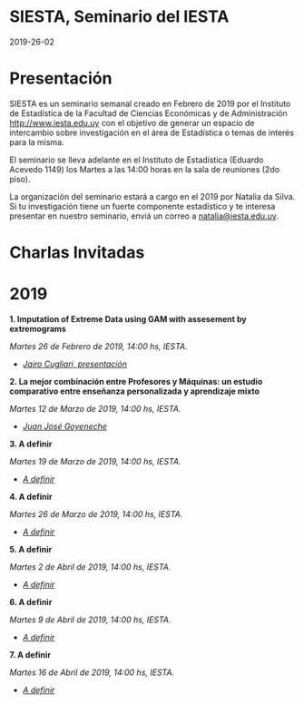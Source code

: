 
SIESTA, Seminario del IESTA
======================

2019-26-02

Presentación 
============
SIESTA es un seminario semanal creado en Febrero de 2019 por el Instituto de Estadística de la Facultad de Ciencias Económicas y de Administración http://www.iesta.edu.uy con el objetivo de generar un espacio de intercambio sobre investigación en el área de Estadística o temas de interés para la misma.

El seminario se lleva adelante en el Instituto de Estadística (Eduardo Acevedo 1149) los Martes a las 14:00 horas en la sala de reuniones (2do piso).

La organización del seminario estará a cargo en el 2019 por Natalia da Silva. Si tu investigación tiene un fuerte componente estadístico y te interesa presentar en nuestro seminario, enviá un correo a natalia@iesta.edu.uy.

Charlas Invitadas
============

# 2019
  
**1. Imputation of Extreme Data using GAM with assesement by extremograms**
    
*Martes 26 de Febrero de 2019, 14:00 hs, IESTA.*

+ [*Jairo Cugliari, presentación*](https://github.com/natydasilva/SIESTA/blob/master/Presentaciones/02_26_19_Jair0_Cugliari.pdf)


**2. La mejor combinación entre Profesores y Máquinas: un estudio comparativo entre enseñanza personalizada y aprendizaje mixto**
    
*Martes 12 de Marzo de 2019, 14:00 hs, IESTA.*

+ [*Juan José Goyeneche*](https://github.com/natydasilva/SIESTA/blob/master/Presentaciones/03_12_19_JJ_Goyeneche.pdf) 

**3. A definir**
    
*Martes 19 de Marzo de 2019, 14:00 hs, IESTA.*

+ [*A definir*]() 

**4. A definir**
    
*Martes 26 de Marzo de 2019, 14:00 hs, IESTA.*

+ [*A definir*]() 

**5. A definir**
    
*Martes 2 de Abril de 2019, 14:00 hs, IESTA.*

+ [*A definir*]() 

**6. A definir**
    
*Martes 9 de Abril de 2019, 14:00 hs, IESTA.*

+ [*A definir*]() 



**7. A definir**
    
*Martes 16 de Abril de 2019, 14:00 hs, IESTA.*

+ [*A definir*]() 


